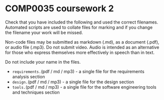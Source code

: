 # COMP0035 coursework 2

Check that you have included the following and used the correct filenames. Automated scripts are used to collate files for marking and if you change the filename your work will be missed.

Non-code files may be submitted as markdown (.md), as a document (.pdf), or audio file (.mp3). Do not submit video. Audio is intended as an alternative for those who express themselves more effectively in speech than in text.

Do not include your name in the files.

- `requirements.`(pdf / md / mp3) - a single file for the requirements analysis section
- `design.`(pdf / md / mp3) - a single file for the design section
- `tools.`(pdf / md / mp3) - a single file for the software engineering tools and techniques section
